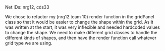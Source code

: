 Net IDs: nrg12, cds33

We chose to refactor my (nrg12 team 10) render function in the gridPanel class so that it would be easier to change the shape within the grid.
As it was written at the start, it was very inflexible and needed hardcoded values to change the shape.  We need to make different grid classes to
handle the different kinds of shapes, and then have the render function call whatever grid type we are using.